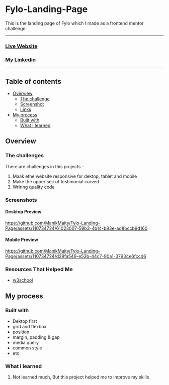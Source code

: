 # Fylo-Landing-Page
This is the landing page of Fylo which I made as a frontend mentor challenge. 

<hr>

### [Live Website](https://manikmaity.github.io/Fylo-Landing-Page/)
### [My Linkedin](https://www.linkedin.com/in/manikmaity/)
<hr>

## Table of contents

- [Overview](#overview)
  - [The challenge](#the-challenge)
  - [Screenshot](#screenshot)
  - [Links](#links)
- [My process](#my-process)
  - [Built with](#built-with)
  - [What I learned](#what-i-learned)

## Overview

### The challenges
There are challenges in this projects -
  1. Maak ethe website responsive for dektop, tablet and mobile
  2. Make the upper sec of testimonial curved
  3. Wriring quality code

### Screenshots
#### Desktop Preview
https://github.com/ManikMaity/Fylo-Landing-Page/assets/110734724/61023007-59b3-4b14-b83e-ad8bccb9d160




#### Mobile Preview
https://github.com/ManikMaity/Fylo-Landing-Page/assets/110734724/d29fa549-e53b-44c7-90a1-37934e6fccd6



### Resources That Helped Me
- [w3school](https://www.w3schools.com/cssref/pr_margin.php)

## My process

### Built with
- Dektop first
- grid and flexbox
- position 
- margin, padding & gap
- media query
- common style
- etc

### What I learned
  1. Not learned much, But this project helped me to improve my skills
